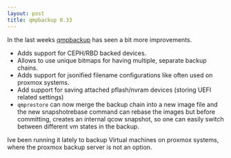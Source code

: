 ```yaml
---
layout: post
title: qmpbackup 0.33
---
```


In the last weeks [qmpbackup](https://github.com/abbbi/qmpbackup) has seen a
bit more improvements.

 * Adds support for CEPH/RBD backed devices.
 * Allows to use unique bitmaps for having multiple, separate backup chains.
 * Adds support for jsonified filename configurations like often used on
   proxmox systems.
 * Add support for saving attached pflash/nvram devices (storing UEFI related
   settings)
 * `qmprestore` can now merge the backup chain into a new image file and the
   new snapshotrebase command can rebase the images but before committing,
   creates an internal qcow snapshot, so one can easily switch between
   different vm states in the backup.

Ive been running it lately to backup Virtual machines on proxmox systems, where
the proxmox backup server is not an option.
